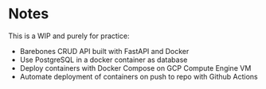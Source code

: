 # Notes 
This is a WIP and purely for practice:
- Barebones CRUD API built with FastAPI and Docker
- Use PostgreSQL in a docker container as database
- Deploy containers with Docker Compose on GCP Compute Engine VM
- Automate deployment of containers on push to repo with Github Actions
